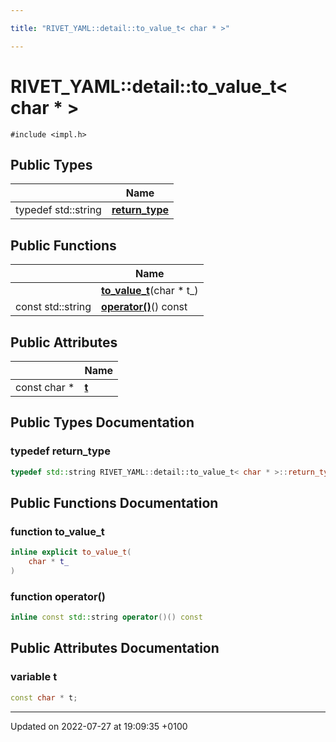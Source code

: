 ```yaml
---

title: "RIVET_YAML::detail::to_value_t< char * >"

---
```


# RIVET_YAML::detail::to_value_t< char * >






`#include <impl.h>`

## Public Types

|                | Name           |
| -------------- | -------------- |
| typedef std::string | **[return_type](http://example.org/classes/structrivet__yaml_1_1detail_1_1to__value__t_3_01char_01_5_01_4/#typedef-return-type)**  |

## Public Functions

|                | Name           |
| -------------- | -------------- |
| | **[to_value_t](http://example.org/classes/structrivet__yaml_1_1detail_1_1to__value__t_3_01char_01_5_01_4/#function-to-value-t)**(char * t_) |
| const std::string | **[operator()](http://example.org/classes/structrivet__yaml_1_1detail_1_1to__value__t_3_01char_01_5_01_4/#function-operator())**() const |

## Public Attributes

|                | Name           |
| -------------- | -------------- |
| const char * | **[t](http://example.org/classes/structrivet__yaml_1_1detail_1_1to__value__t_3_01char_01_5_01_4/#variable-t)**  |

## Public Types Documentation

### typedef return_type

```cpp
typedef std::string RIVET_YAML::detail::to_value_t< char * >::return_type;
```


## Public Functions Documentation

### function to_value_t

```cpp
inline explicit to_value_t(
    char * t_
)
```


### function operator()

```cpp
inline const std::string operator()() const
```


## Public Attributes Documentation

### variable t

```cpp
const char * t;
```


-------------------------------

Updated on 2022-07-27 at 19:09:35 +0100